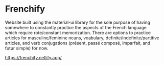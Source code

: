 # Frenchify

Website built using the material-ui library for the sole purpose of having somewhere to constantly practice the aspects of the French language which require rote/constant memorization. There are options to practice articles for masculine/feminine nouns, voabulary, definite/indefinite/partitive articles, and verb conjugations (présent, passé composé, imparfait, and futur simple) for now. 

https://frenchify.netlify.app/
